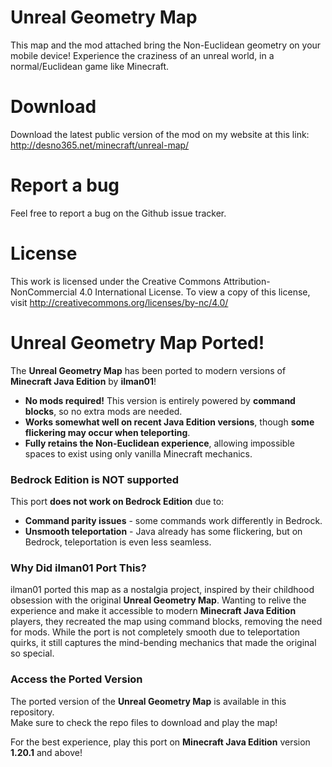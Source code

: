 # Unreal Geometry Map
This map and the mod attached bring the Non-Euclidean geometry on your mobile device!
Experience the craziness of an unreal world, in a normal/Euclidean game like Minecraft.

# Download
Download the latest public version of the mod on my website at this link: http://desno365.net/minecraft/unreal-map/

# Report a bug
Feel free to report a bug on the Github issue tracker.

# License
This work is licensed under the Creative Commons Attribution- NonCommercial 4.0 International License. To view a copy
of this license, visit http://creativecommons.org/licenses/by-nc/4.0/

# Unreal Geometry Map Ported! 
The **Unreal Geometry Map** has been ported to modern versions of **Minecraft Java Edition** by **ilman01**!  

- **No mods required!** This version is entirely powered by **command blocks**, so no extra mods are needed.  
- **Works somewhat well on recent Java Edition versions**, though **some flickering may occur when teleporting**.
- **Fully retains the Non-Euclidean experience**, allowing impossible spaces to exist using only vanilla Minecraft mechanics.  

### **Bedrock Edition is NOT supported**  
This port **does not work on Bedrock Edition** due to:
- **Command parity issues** - some commands work differently in Bedrock.  
- **Unsmooth teleportation** - Java already has some flickering, but on Bedrock, teleportation is even less seamless.  

### **Why Did ilman01 Port This?**  
ilman01 ported this map as a nostalgia project, inspired by their childhood obsession with the original **Unreal Geometry Map**. Wanting to relive the experience and make it accessible to modern **Minecraft Java Edition** players, they recreated the map using command blocks, removing the need for mods. While the port is not completely smooth due to teleportation quirks, it still captures the mind-bending mechanics that made the original so special.  

### **Access the Ported Version**  
The ported version of the **Unreal Geometry Map** is available in this repository.  
Make sure to check the repo files to download and play the map!  

For the best experience, play this port on **Minecraft Java Edition** version **1.20.1** and above!